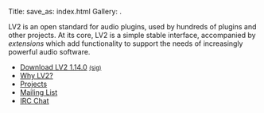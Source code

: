 Title:
save_as: index.html
Gallery: .

LV2 is an open standard for audio plugins, used by hundreds of plugins and
other projects.  At its core, LV2 is a simple stable interface, accompanied by
*extensions* which add functionality to support the needs of increasingly
powerful audio software.

<ul id="mainlist">
  <li><a href="http://lv2plug.in/spec/lv2-1.14.0.tar.bz2">Download LV2 1.14.0</a>
      <a href="http://lv2plug.in/spec/lv2-1.14.0.tar.bz2.asc"><small>(sig)</small></a></li>
  <li><a href="pages/why-lv2.html">Why LV2?</a></li>
  <li><a href="pages/projects.html">Projects</a></li>
  <li><a href="http://lists.lv2plug.in/listinfo.cgi/devel-lv2plug.in">Mailing List</a></li>
  <li><a href="http://webchat.freenode.net/?channels=lv2">IRC Chat</a></li>
</ul>

